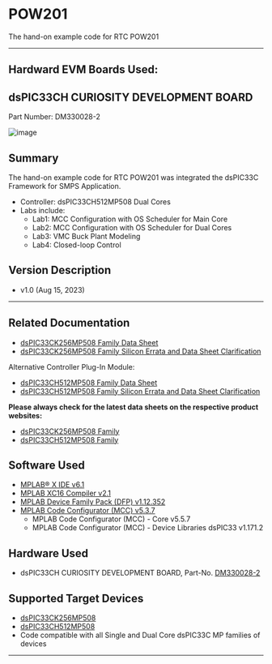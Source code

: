 # POW201
 The hand-on example code for RTC POW201

- - -
## Hardward EVM Boards Used:
## dsPIC33CH CURIOSITY DEVELOPMENT BOARD
Part Number: DM330028-2

![image](https://github.com/EdwardLeeTW/POW201/assets/61537309/05d8e84e-6c43-400a-9cac-3c0434f7ccf8)


## Summary

The hand-on example code for RTC POW201 was integrated the dsPIC33C Framework for SMPS Application.
- Controller: dsPIC33CH512MP508 Dual Cores
- Labs include:
  - Lab1: MCC Configuration with OS Scheduler for Main Core
  - Lab2: MCC Configuration with OS Scheduler for Dual Cores
  - Lab3: VMC Buck Plant Modeling
  - Lab4: Closed-loop Control


## Version Description

- v1.0 (Aug 15, 2023)

- - -

## Related Documentation

- [dsPIC33CK256MP508 Family Data Sheet](https://ww1.microchip.com/downloads/en/DeviceDoc/dsPIC33CK256MP508-Family-Data-Sheet-DS70005349G.pdf)
- [dsPIC33CK256MP508 Family Silicon Errata and Data Sheet Clarification](https://ww1.microchip.com/downloads/en/DeviceDoc/dsPIC33CK256MP508-Family-Silicon-Errata-and-Data-Sheet-Clarification-DS80000796G.pdf)

Alternative Controller Plug-In Module:
- [dsPIC33CH512MP508 Family Data Sheet](http://ww1.microchip.com/downloads/en/DeviceDoc/dsPIC33CH512MP508-Family-Data-Sheet-DS70005371D.pdf)
- [dsPIC33CH512MP508 Family Silicon Errata and Data Sheet Clarification](http://ww1.microchip.com/downloads/en/DeviceDoc/dsPIC33CH512MP508-Family-Silicon-Errata-and-Data-Sheet-Clarification-DS80000805F.pdf)

**Please always check for the latest data sheets on the respective product websites:**
- [dsPIC33CK256MP508 Family](https://www.microchip.com/dsPIC33CK256MP508)
- [dsPIC33CH512MP508 Family](https://www.microchip.com/dsPIC33CH512MP508)

## Software Used 

- [MPLAB® X IDE v6.1](https://www.microchip.com/en-us/tools-resources/develop/mplab-x-ide)
- [MPLAB XC16 Compiler v2.1](https://www.microchip.com/en-us/tools-resources/develop/mplab-xc-compilers)
- [MPLAB Device Family Pack (DFP) v1.12.352](https://microchipsupport.force.com/s/article/Choose-DFP--Device-Family-Pack--in-MPLAB-X-IDE)
- [MPLAB Code Configurator (MCC) v5.3.7](https://www.microchip.com/mcc)
    - MPLAB Code Configurator (MCC) - Core v5.5.7
    - MPLAB Code Configurator (MCC) - Device Libraries dsPIC33 v1.171.2

## Hardware Used

- dsPIC33CH CURIOSITY DEVELOPMENT BOARD, Part-No. [DM330028-2](https://www.microchip.com/en-us/development-tool/dm330028-2)

## Supported Target Devices

- [dsPIC33CK256MP508](https://www.microchip.com/dsPIC33CK256MP508)
- [dsPIC33CH512MP508](https://www.microchip.com/dsPIC33CH512MP508)
- Code compatible with all Single and Dual Core dsPIC33C MP families of devices

- - -
